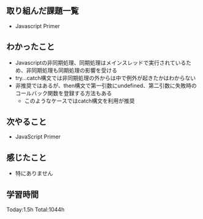 ## 取り組んだ課題一覧

- Javascript Primer

## わかったこと

* Javascriptの非同期処理、同期処理はメインスレッドで実行されているため、非同期処理も同期処理の影響を受ける
* try...catch構文では非同期処理の外からは中で例外が起きたかはわからない
* 非推奨ではあるが、then構文で第一引数にundefined、第二引数に失敗時のコールバック関数を登録する方法もある
  * このようなケースではcatch構文を利用が推奨

## 次やること

- JavaScript Primer

## 感じたこと

* 特にありません
 
## 学習時間

Today:1.5h
Total:1044h
